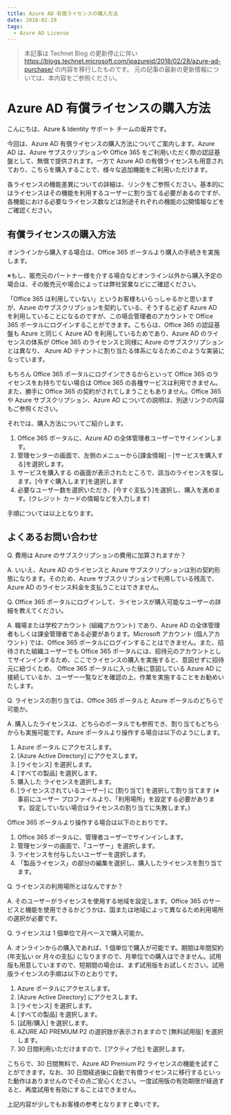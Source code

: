 ```yaml
---
title: Azure AD 有償ライセンスの購入方法
date: 2018-02-28
tags:
  - Azure AD License
---
```


> 本記事は Technet Blog の更新停止に伴い https://blogs.technet.microsoft.com/jpazureid/2018/02/28/azure-ad-purchase/ の内容を移行したものです。
> 元の記事の最新の更新情報については、本内容をご参照ください。

# Azure AD 有償ライセンスの購入方法

こんにちは、Azure & Identity サポート チームの坂井です。

今回は、Azure AD 有償ライセンスの購入方法についてご案内します。Azure AD は、Azure サブスクリプションや Office 365 をご利用いただく際の認証基盤として、無償で提供されます。一方で Azure AD の有償ライセンスも用意されており、こちらを購入することで、様々な追加機能をご利用いただけます。

各ライセンスの機能差異についての詳細は、リンクをご参照ください。基本的にはライセンスはその機能を利用するユーザーに割り当てる必要があるのですが、各機能における必要なライセンス数などは別途それぞれの機能の公開情報などをご確認ください。

## 有償ライセンスの購入方法

オンラインから購入する場合は、Office 365 ポータルより購入の手続きを実施します。

※もし、販売元のパートナー様を介する場合などオンライン以外から購入予定の場合は、その販売元や場合によっては弊社営業などにご確認ください。

「Office 365 は利用していない」というお客様もいらっしゃるかと思いますが、Azure のサブスクリプションを契約している、そうすると必ず Azure AD を利用していることになるのですが、この場合管理者のアカウントで Office 365 ポータルにログインすることができます。こちらは、Office 365 の認証基盤も Azure と同じく Azure AD を利用しているためであり、Azure AD のライセンスの体系が Office 365 のライセンスと同様に Azure のサブスクリプションとは異なり、 Azure AD テナントに割り当たる体系になるためこのような実装になっています。

もちろん Office 365 ポータルにログインできるからといって Office 365 のライセンスをお持ちでない場合は Office 365 の各種サービスは利用できません。また、勝手に Office 365 の契約がされてしまうこともありません。Office 365 や Azure サブスクリプション、Azure AD についての説明は、別途リンクの内容もご参照ください。

それでは、購入方法についてご紹介します。

1. Office 365 ポータルに、Azure AD の全体管理者ユーザーでサインインします。
2. 管理センターの画面で、左側のメニューから[課金情報] - [サービスを購入する]を選択します。
3. サービスを購入する の画面が表示されたところで、該当のライセンスを探します。[今すぐ購入します]を選択します
4. 必要なユーザー数を選択いただき、[今すぐ支払う]を選択し、購入を進めます。(クレジット カードの情報などを入力します)

手順については以上となります。

## よくあるお問い合わせ

Q. 費用は Azure のサブスクリプションの費用に加算されますか？

A. いいえ、Azure AD のライセンスと Azure サブスクリプションは別の契約形態になります。そのため、Azure サブスクリプションで利用している残高で、Azure AD のライセンス料金を支払うことはできません。

Q. Office 365 ポータルにログインして、ライセンスが購入可能なユーザーの詳細を教えてください。

A. 職場または学校アカウント (組織アカウント) であり、Azure AD の全体管理者もしくは課金管理者である必要があります。Microsoft アカウント (個人アカウント) では、Office 365 ポータルにログインすることはできません。また、招待された組織ユーザーでも Office 365 ポータルには、招待元のアカウントとしてサインインするため、ここでライセンスの購入を実施すると、意図せずに招待元に紐づくため、 Office 365 ポータルに入った後に意図している Azure AD に接続しているか、ユーザー一覧などを確認の上、作業を実施することをお勧めいたします。

Q. ライセンスの割り当ては、Office 365 ポータルと Azure ポータルのどちらで可能か。

A. 購入したライセンスは、どちらのポータルでも参照でき、割り当てもどちらからも実施可能です。Azure ポータルより操作する場合は以下のようにします。

1. Azure ポータル にアクセスします。
2. [Azure Active Directory] にアクセスします。
3. [ライセンス] を選択します。
4. [すべての製品] を選択します。
5. 購入した ライセンスを選択します。
6. [ライセンスされているユーザー] に [割り当て] を選択して割り当てます (※ 事前にユーザー プロファイルより、「利用場所」を設定する必要があります。設定していない場合はライセンスの割り当てに失敗します。)

Office 365 ポータルより操作する場合は以下のとおりです。

1. Office 365 ポータルに、管理者ユーザーでサインインします。
2. 管理センターの画面で、「ユーザー」を選択します。
3. ライセンスを付与したいユーザーを選択します。
4. 「製品ライセンス」の部分の編集を選択し、購入したライセンスを割り当てます。

Q. ライセンスの利用場所とはなんですか？

A. そのユーザーがライセンスを使用する地域を設定します。Office 365 のサービスと機能を使用できるかどうかは、国または地域によって異なるため利用場所の選択が必要です。

Q. ライセンスは 1 個単位で月ベースで購入可能か。

A. オンラインからの購入であれば、1 個単位で購入が可能です。期間は年間契約 (年支払い or 月々の支払) になりますので、月単位での購入はできません。試用版も用意していますので、短期間の場合は、まず試用版をお試しください。試用版ライセンスの手順は以下のとおりです。

1. Azure ポータルにアクセスします。
2. [Azure Active Directory] にアクセスします。
3. [ライセンス] を選択します。
4. [すべての製品] を選択します。
5. [試用/購入] を選択します。
6. AZURE AD PREMIUM P2 の選択肢が表示されますので [無料試用版] を選択します。
7. 30 日間利用いただけますので、[アクティブ化] を選択します。

こちらで、30 日間無料で、Azure AD Premium P2 ライセンスの機能を試すことができます。なお、30 日間経過後に自動で有償ライセンスに移行するといった動作はありませんのでその点ご安心ください。一度試用版の有効期限が経過すると、再度試用を有効にすることはできません。

上記内容が少しでもお客様の参考となりますと幸いです。

